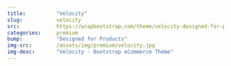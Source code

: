 ```yaml
---
title:			"Velocity"
slug:			velocity
src:			https://wrapbootstrap.com/theme/velocity-designed-for-products-WB0N38R04?ref=StartBootstrap
categories:		premium
bump:			"Designed for Products"
img-src:		/assets/img/premium/velocity.jpg
img-desc:		"Velocity - Bootstrap eCommerce Theme"
---
```

